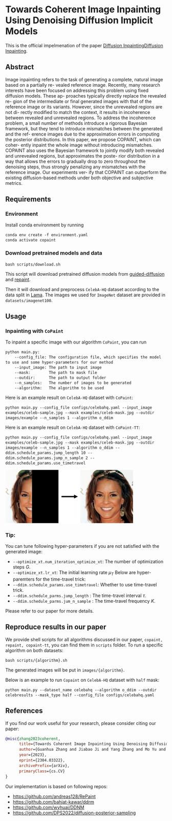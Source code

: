 # Towards Coherent Image Inpainting Using Denoising Diffusion Implicit Models

This is the official impelmenation of the paper [Diffusion InpaintingDiffusion Inpainting]().

## Abstract
Image inpainting refers to the task of generating
a complete, natural image based on a partially re-
vealed reference image. Recently, many research
interests have been focused on addressing this
problem using fixed diffusion models. These ap-
proaches typically directly replace the revealed re-
gion of the intermediate or final generated images
with that of the reference image or its variants.
However, since the unrevealed regions are not di-
rectly modified to match the context, it results
in incoherence between revealed and unrevealed
regions. To address the incoherence problem, a
small number of methods introduce a rigorous
Bayesian framework, but they tend to introduce
mismatches between the generated and the ref-
erence images due to the approximation errors
in computing the posterior distributions. In this
paper, we propose COPAINT, which can coher-
ently inpaint the whole image without introducing
mismatches. COPAINT also uses the Bayesian
framework to jointly modify both revealed and
unrevealed regions, but approximates the poste-
rior distribution in a way that allows the errors to
gradually drop to zero throughout the denoising
steps, thus strongly penalizing any mismatches
with the reference image. Our experiments ver-
ify that COPAINT can outperform the existing
diffusion-based methods under both objective and
subjective metrics.

## Requirements
### Environment
Install conda environment by running
```
conda env create -f environment.yaml
conda activate copaint
```
### Download pretrained models and data
```
bash scripts/download.sh
```
This script will download pretrained diffusion models from [guided-diffusion](https://github.com/openai/guided-diffusion) and [repaint](https://github.com/andreas128/RePaint).

Then it will download and preprocess `CelebA-HQ` dataset according to the data split in [Lama](https://github.com/saic-mdal/lama). The images we used for `ImageNet` dataset are provided in `datasets/imagenet100`.

## Usage
### Inpainting with `CoPaint`
To inpaint a specific image with our algorithm `CoPaint`, you can run 
```text
python main.py:
    --config_file: The configuration file, which specifies the model to use and some hyper-parameters for our method
    --input_image: The path to input image
    --mask:        The path to mask file 
    --outdir:      The path to output folder
    --n_samples:   The number of images to be generated
    --algorithm:   The algorithm to be used
```
Here is an example result on `CelebA-HQ` dataset with `CoPaint`:
```shell
python main.py --config_file configs/celebahq.yaml --input_image examples/celeb-sample.jpg --mask examples/celeb-mask.jpg --outdir images/example --n_samples 1 --algorithm o_ddim 
```
Here is an example result on `CelebA-HQ` dataset with `CoPaint-TT`:
```shell
python main.py --config_file configs/celebahq.yaml --input_image examples/celeb-sample.jpg --mask examples/celeb-mask.jpg --outdir images/example --n_samples 1 --algorithm o_ddim --ddim.schedule_params.jump_length 10 --ddim.schedule_params.jump_n_sample 2 --ddim.schedule_params.use_timetravel
```

<img src="assets/sample.png" width=400px>

### Tip:
You can tune following hyper-parameters if you are not satisfied with the generated image:
* `--optimize_xt.num_iteration_optimize_xt`: The number of optimization steps $G$.
* `--optimize_xt.lr_xt`: The initial learning rate $\mu_T$
Below are hyper-paremters for the time-travel trick:
* `--ddim.schedule_params.use_timetravel`: Whether to use time-travel trick.
* `--ddim.schedule_parms.jump_length` : The time-travel interval $\tau$.
* `--ddim.schedule_parms.jum_n_sample` : The time-travel frequency $K$.

Please refer to our paper for more details.

## Reproduce results in our paper
We provide shell scripts for all algorithms discussed in our paper, `copaint, repaint, copaint-tt`, you can find them in `scripts` folder. To run a specific algorithm on both datasets:
```shell
bash scripts/{algorithm}.sh
```
The generated images will be put in `images/{algorithm}`.

Below is an example to run `Copaint` on `CelebA-HQ` dataset with `half` mask:
```shell
python main.py --dataset_name celebahq --algorithm o_ddim --outdir celebresults --mask_type half --config_file configs/celebahq.yaml
```

## References
If you find our work useful for your research, please consider citing our paper:
```bibtex
@misc{zhang2023coherent,
      title={Towards Coherent Image Inpainting Using Denoising Diffusion Implicit Models},
      author={Guanhua Zhang and Jiabao Ji and Yang Zhang and Mo Yu and Tommi Jaakkola and Shiyu Chang},
      year={2023},
      eprint={2304.03322},
      archivePrefix={arXiv},
      primaryClass={cs.CV}
}
```

Our implementation is based on following repos:
* https://github.com/andreas128/RePaint
* https://github.com/bahjat-kawar/ddrm
* https://github.com/wyhuai/DDNM
* https://github.com/DPS2022/diffusion-posterior-sampling
